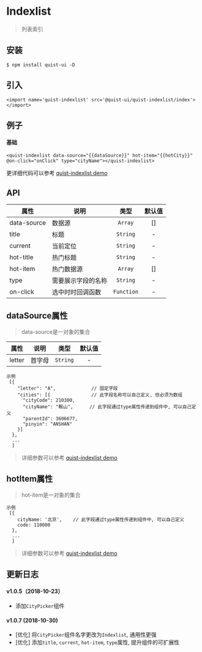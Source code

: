 # Indexlist

> 列表索引


## 安装

```
$ npm install quist-ui -D
```

## 引入
```js{4}
<import name='quist-indexlist' src='@quist-ui/quist-indexlist/index'></import>
```

## 例子

#### 基础

```js{4}
<quist-indexlist data-source="{{dataSource}}" hot-item="{{hotCity}}" @on-click="onClick" type="cityName"></quist-indexlist>
```

更详细代码可以参考 [quist-indexlist demo](https://github.com/JDsecretFE/quist-ui/tree/master/src/Indexlist/index.ux)

## API 

| 属性 | 说明 | 类型 | 默认值 |
|-------------|------------|:--------:|:-----:|
| data-source | 数据源 | `Array` | [] |
| title | 标题 | `String` | - |
| current | 当前定位 | `String` | - |
| hot-title | 热门标题 | `String` | - |
| hot-item | 热门数据源 | `Array` | [] |
| type | 需要展示字段的名称 | `String` | - |
| on-click| 选中时时回调函数 | `Function` | - |

## dataSource属性
> data-source是一对象的集合

| 属性 | 说明 | 类型 | 默认值 |
|-------------|------------|:--------:|:-----:|
| letter | 首字母 | `String` | - |

```js{4}
示例
 [{
    "letter": "A",             // 固定字段
    "cities": [{               // 此字段名称可以自己定义, 但必须为数组
      "cityCode": 210300,
      "cityName": "鞍山",      // 此字段通过type属性传递到组件中, 可以自己定义
      "parentId": 3606677,
      "pinyin": "ANSHAN"
    }]
  }, 
  ...
  ]
```
> 详细参数可以参考  [quist-indexlist demo](https://github.com/JDsecretFE/quist-ui/tree/master/src/Indexlist/data.js)

## hotItem属性
> hot-item是一对象的集合

```js{4}
示例
 [{
    cityName: '北京',    // 此字段通过type属性传递到组件中, 可以自己定义
    code: 110000
  },
  ...
  ]
```
> 详细参数可以参考  [quist-indexlist demo](https://github.com/JDsecretFE/quist-ui/tree/master/src/Indexlist/data.js)


## 更新日志

#### v1.0.5（2018-10-23）
* 添加`CityPicker`组件

#### v1.0.7 (2018-10-30)
* [优化]  将`CityPicker`组件名字更改为`Indexlist`, 通用性更强
* [优化]  添加`title`, `current`, `hot-item`, `type`属性, 提升组件的可扩展性
